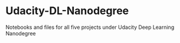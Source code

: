 # Udacity-DL-Nanodegree
Notebooks and files for all five projects under Udacity Deep Learning Nanodegree
